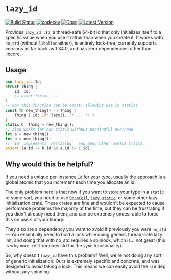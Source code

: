 # `lazy_id`
[![Build Status](https://github.com/thomcc/lazy_id/workflows/CI/badge.svg)](https://github.com/thomcc/lazy_id/actions)
[![codecov](https://codecov.io/gh/thomcc/lazy_id/branch/main/graph/badge.svg)](https://codecov.io/gh/thomcc/lazy_id)
[![Docs](https://docs.rs/lazy_id/badge.svg)](https://docs.rs/lazy_id)
[![Latest Version](https://img.shields.io/crates/v/lazy_id.svg)](https://crates.io/crates/lazy_id)

Provides `lazy_id::Id`, a thread-safe 64-bit id that only initializes itself to a specific value when you use it rather than when you create it. It works with `no_std` (without `liballoc` either), is entirely lock-free, currently supports versions as far back as 1.34.0, and has zero dependencies other than libcore.

## Usage

```rust
use lazy_id::Id;
struct Thing {
    id: Id,
    // other fields, ...
}
// Now this function can be const, allowing use in statics
const fn new_thing() -> Thing {
    Thing { id: Id::lazy(), /* ... */ }
}
static C: Thing = new_thing();
// also works for non-static without meaningful overhead
let a = new_thing();
let b = new_thing();
// `Id` implements `PartialEq`, and many other useful traits.
assert!(a.id != b.id && a.id != C.id);
```

## Why would this be helpful?

If you need a unique per-instance `Id` for your type, usually the approach is a global atomic that you increment each time you allocate an id.

The only problem here is that now if you want to store your type in a `static` of some sort, you need to use [`OnceCell`](https://crates.io/crates/once_cell), [`lazy_static`](https://crates.io/crates/lazy_static), or some other lazy initialization crate. These crates are fine and wouldn't be expected to cause perfomance problems the majority of the time, but they can be frustrating if you didn't already need them, and can be extremely undesirable to force this on users of your library.

They also are a dependency you want to avoid if previously you were `no_std` — You essentially need to hold a lock while doing generic thread-safe lazy init, and doing that with no_std requires a spinlock, which is... not great (this is why `once_cell` requires std for the `sync` functionality).

So, why doesn't `lazy_id` have this problem? Well, we're not doing any sort of generic initialization. Ours is extremely specific and concrete, and was designed to avoid taking a lock. This means we can easily avoid the `std` dep without any spinning.

